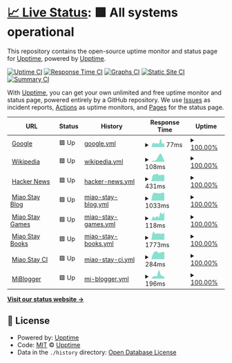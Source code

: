 # [📈 Live Status](https://demo.upptime.js.org): <!--live status--> **🟩 All systems operational**

This repository contains the open-source uptime monitor and status page for [Upptime](https://upptime.js.org), powered by [Upptime](https://github.com/upptime/upptime).

[![Uptime CI](https://github.com/koj-co/upptime/workflows/Uptime%20CI/badge.svg)](https://github.com/koj-co/upptime/actions?query=workflow%3A%22Uptime+CI%22)
[![Response Time CI](https://github.com/koj-co/upptime/workflows/Response%20Time%20CI/badge.svg)](https://github.com/koj-co/upptime/actions?query=workflow%3A%22Response+Time+CI%22)
[![Graphs CI](https://github.com/koj-co/upptime/workflows/Graphs%20CI/badge.svg)](https://github.com/koj-co/upptime/actions?query=workflow%3A%22Graphs+CI%22)
[![Static Site CI](https://github.com/koj-co/upptime/workflows/Static%20Site%20CI/badge.svg)](https://github.com/koj-co/upptime/actions?query=workflow%3A%22Static+Site+CI%22)
[![Summary CI](https://github.com/koj-co/upptime/workflows/Summary%20CI/badge.svg)](https://github.com/koj-co/upptime/actions?query=workflow%3A%22Summary+CI%22)

With [Upptime](https://upptime.js.org), you can get your own unlimited and free uptime monitor and status page, powered entirely by a GitHub repository. We use [Issues](https://github.com/upptime/upptime/issues) as incident reports, [Actions](https://github.com/upptime/upptime/actions) as uptime monitors, and [Pages](https://demo.upptime.js.org) for the status page.

<!--start: status pages-->
<!-- This summary is generated by Upptime (https://github.com/upptime/upptime) -->
<!-- Do not edit this manually, your changes will be overwritten -->
<!-- prettier-ignore -->
| URL | Status | History | Response Time | Uptime |
| --- | ------ | ------- | ------------- | ------ |
| <img alt="" src="https://favicons.githubusercontent.com/www.google.com" height="13"> [Google](https://www.google.com) | 🟩 Up | [google.yml](https://github.com/ModerEAS/upptime/commits/master/history/google.yml) | <details><summary><img alt="Response time graph" src="./graphs/google/response-time-week.png" height="20"> 77ms</summary><br><a href="https://status.miaostay.com/history/google"><img alt="Response time 82" src="https://img.shields.io/endpoint?url=https%3A%2F%2Fraw.githubusercontent.com%2FModerEAS%2Fupptime%2Fmaster%2Fapi%2Fgoogle%2Fresponse-time.json"></a><br><a href="https://status.miaostay.com/history/google"><img alt="24-hour response time 123" src="https://img.shields.io/endpoint?url=https%3A%2F%2Fraw.githubusercontent.com%2FModerEAS%2Fupptime%2Fmaster%2Fapi%2Fgoogle%2Fresponse-time-day.json"></a><br><a href="https://status.miaostay.com/history/google"><img alt="7-day response time 77" src="https://img.shields.io/endpoint?url=https%3A%2F%2Fraw.githubusercontent.com%2FModerEAS%2Fupptime%2Fmaster%2Fapi%2Fgoogle%2Fresponse-time-week.json"></a><br><a href="https://status.miaostay.com/history/google"><img alt="30-day response time 82" src="https://img.shields.io/endpoint?url=https%3A%2F%2Fraw.githubusercontent.com%2FModerEAS%2Fupptime%2Fmaster%2Fapi%2Fgoogle%2Fresponse-time-month.json"></a><br><a href="https://status.miaostay.com/history/google"><img alt="1-year response time 82" src="https://img.shields.io/endpoint?url=https%3A%2F%2Fraw.githubusercontent.com%2FModerEAS%2Fupptime%2Fmaster%2Fapi%2Fgoogle%2Fresponse-time-year.json"></a></details> | <details><summary><a href="https://status.miaostay.com/history/google">100.00%</a></summary><a href="https://status.miaostay.com/history/google"><img alt="All-time uptime 100.00%" src="https://img.shields.io/endpoint?url=https%3A%2F%2Fraw.githubusercontent.com%2FModerEAS%2Fupptime%2Fmaster%2Fapi%2Fgoogle%2Fuptime.json"></a><br><a href="https://status.miaostay.com/history/google"><img alt="24-hour uptime 100.00%" src="https://img.shields.io/endpoint?url=https%3A%2F%2Fraw.githubusercontent.com%2FModerEAS%2Fupptime%2Fmaster%2Fapi%2Fgoogle%2Fuptime-day.json"></a><br><a href="https://status.miaostay.com/history/google"><img alt="7-day uptime 100.00%" src="https://img.shields.io/endpoint?url=https%3A%2F%2Fraw.githubusercontent.com%2FModerEAS%2Fupptime%2Fmaster%2Fapi%2Fgoogle%2Fuptime-week.json"></a><br><a href="https://status.miaostay.com/history/google"><img alt="30-day uptime 100.00%" src="https://img.shields.io/endpoint?url=https%3A%2F%2Fraw.githubusercontent.com%2FModerEAS%2Fupptime%2Fmaster%2Fapi%2Fgoogle%2Fuptime-month.json"></a><br><a href="https://status.miaostay.com/history/google"><img alt="1-year uptime 100.00%" src="https://img.shields.io/endpoint?url=https%3A%2F%2Fraw.githubusercontent.com%2FModerEAS%2Fupptime%2Fmaster%2Fapi%2Fgoogle%2Fuptime-year.json"></a></details>
| <img alt="" src="https://favicons.githubusercontent.com/en.wikipedia.org" height="13"> [Wikipedia](https://en.wikipedia.org) | 🟩 Up | [wikipedia.yml](https://github.com/ModerEAS/upptime/commits/master/history/wikipedia.yml) | <details><summary><img alt="Response time graph" src="./graphs/wikipedia/response-time-week.png" height="20"> 108ms</summary><br><a href="https://status.miaostay.com/history/wikipedia"><img alt="Response time 99" src="https://img.shields.io/endpoint?url=https%3A%2F%2Fraw.githubusercontent.com%2FModerEAS%2Fupptime%2Fmaster%2Fapi%2Fwikipedia%2Fresponse-time.json"></a><br><a href="https://status.miaostay.com/history/wikipedia"><img alt="24-hour response time 208" src="https://img.shields.io/endpoint?url=https%3A%2F%2Fraw.githubusercontent.com%2FModerEAS%2Fupptime%2Fmaster%2Fapi%2Fwikipedia%2Fresponse-time-day.json"></a><br><a href="https://status.miaostay.com/history/wikipedia"><img alt="7-day response time 108" src="https://img.shields.io/endpoint?url=https%3A%2F%2Fraw.githubusercontent.com%2FModerEAS%2Fupptime%2Fmaster%2Fapi%2Fwikipedia%2Fresponse-time-week.json"></a><br><a href="https://status.miaostay.com/history/wikipedia"><img alt="30-day response time 99" src="https://img.shields.io/endpoint?url=https%3A%2F%2Fraw.githubusercontent.com%2FModerEAS%2Fupptime%2Fmaster%2Fapi%2Fwikipedia%2Fresponse-time-month.json"></a><br><a href="https://status.miaostay.com/history/wikipedia"><img alt="1-year response time 99" src="https://img.shields.io/endpoint?url=https%3A%2F%2Fraw.githubusercontent.com%2FModerEAS%2Fupptime%2Fmaster%2Fapi%2Fwikipedia%2Fresponse-time-year.json"></a></details> | <details><summary><a href="https://status.miaostay.com/history/wikipedia">100.00%</a></summary><a href="https://status.miaostay.com/history/wikipedia"><img alt="All-time uptime 100.00%" src="https://img.shields.io/endpoint?url=https%3A%2F%2Fraw.githubusercontent.com%2FModerEAS%2Fupptime%2Fmaster%2Fapi%2Fwikipedia%2Fuptime.json"></a><br><a href="https://status.miaostay.com/history/wikipedia"><img alt="24-hour uptime 100.00%" src="https://img.shields.io/endpoint?url=https%3A%2F%2Fraw.githubusercontent.com%2FModerEAS%2Fupptime%2Fmaster%2Fapi%2Fwikipedia%2Fuptime-day.json"></a><br><a href="https://status.miaostay.com/history/wikipedia"><img alt="7-day uptime 100.00%" src="https://img.shields.io/endpoint?url=https%3A%2F%2Fraw.githubusercontent.com%2FModerEAS%2Fupptime%2Fmaster%2Fapi%2Fwikipedia%2Fuptime-week.json"></a><br><a href="https://status.miaostay.com/history/wikipedia"><img alt="30-day uptime 100.00%" src="https://img.shields.io/endpoint?url=https%3A%2F%2Fraw.githubusercontent.com%2FModerEAS%2Fupptime%2Fmaster%2Fapi%2Fwikipedia%2Fuptime-month.json"></a><br><a href="https://status.miaostay.com/history/wikipedia"><img alt="1-year uptime 100.00%" src="https://img.shields.io/endpoint?url=https%3A%2F%2Fraw.githubusercontent.com%2FModerEAS%2Fupptime%2Fmaster%2Fapi%2Fwikipedia%2Fuptime-year.json"></a></details>
| <img alt="" src="https://favicons.githubusercontent.com/news.ycombinator.com" height="13"> [Hacker News](https://news.ycombinator.com) | 🟩 Up | [hacker-news.yml](https://github.com/ModerEAS/upptime/commits/master/history/hacker-news.yml) | <details><summary><img alt="Response time graph" src="./graphs/hacker-news/response-time-week.png" height="20"> 431ms</summary><br><a href="https://status.miaostay.com/history/hacker-news"><img alt="Response time 429" src="https://img.shields.io/endpoint?url=https%3A%2F%2Fraw.githubusercontent.com%2FModerEAS%2Fupptime%2Fmaster%2Fapi%2Fhacker-news%2Fresponse-time.json"></a><br><a href="https://status.miaostay.com/history/hacker-news"><img alt="24-hour response time 353" src="https://img.shields.io/endpoint?url=https%3A%2F%2Fraw.githubusercontent.com%2FModerEAS%2Fupptime%2Fmaster%2Fapi%2Fhacker-news%2Fresponse-time-day.json"></a><br><a href="https://status.miaostay.com/history/hacker-news"><img alt="7-day response time 431" src="https://img.shields.io/endpoint?url=https%3A%2F%2Fraw.githubusercontent.com%2FModerEAS%2Fupptime%2Fmaster%2Fapi%2Fhacker-news%2Fresponse-time-week.json"></a><br><a href="https://status.miaostay.com/history/hacker-news"><img alt="30-day response time 429" src="https://img.shields.io/endpoint?url=https%3A%2F%2Fraw.githubusercontent.com%2FModerEAS%2Fupptime%2Fmaster%2Fapi%2Fhacker-news%2Fresponse-time-month.json"></a><br><a href="https://status.miaostay.com/history/hacker-news"><img alt="1-year response time 429" src="https://img.shields.io/endpoint?url=https%3A%2F%2Fraw.githubusercontent.com%2FModerEAS%2Fupptime%2Fmaster%2Fapi%2Fhacker-news%2Fresponse-time-year.json"></a></details> | <details><summary><a href="https://status.miaostay.com/history/hacker-news">100.00%</a></summary><a href="https://status.miaostay.com/history/hacker-news"><img alt="All-time uptime 100.00%" src="https://img.shields.io/endpoint?url=https%3A%2F%2Fraw.githubusercontent.com%2FModerEAS%2Fupptime%2Fmaster%2Fapi%2Fhacker-news%2Fuptime.json"></a><br><a href="https://status.miaostay.com/history/hacker-news"><img alt="24-hour uptime 100.00%" src="https://img.shields.io/endpoint?url=https%3A%2F%2Fraw.githubusercontent.com%2FModerEAS%2Fupptime%2Fmaster%2Fapi%2Fhacker-news%2Fuptime-day.json"></a><br><a href="https://status.miaostay.com/history/hacker-news"><img alt="7-day uptime 100.00%" src="https://img.shields.io/endpoint?url=https%3A%2F%2Fraw.githubusercontent.com%2FModerEAS%2Fupptime%2Fmaster%2Fapi%2Fhacker-news%2Fuptime-week.json"></a><br><a href="https://status.miaostay.com/history/hacker-news"><img alt="30-day uptime 100.00%" src="https://img.shields.io/endpoint?url=https%3A%2F%2Fraw.githubusercontent.com%2FModerEAS%2Fupptime%2Fmaster%2Fapi%2Fhacker-news%2Fuptime-month.json"></a><br><a href="https://status.miaostay.com/history/hacker-news"><img alt="1-year uptime 100.00%" src="https://img.shields.io/endpoint?url=https%3A%2F%2Fraw.githubusercontent.com%2FModerEAS%2Fupptime%2Fmaster%2Fapi%2Fhacker-news%2Fuptime-year.json"></a></details>
| <img alt="" src="https://favicons.githubusercontent.com/miaostay.com" height="13"> [Miao Stay Blog](https://miaostay.com) | 🟩 Up | [miao-stay-blog.yml](https://github.com/ModerEAS/upptime/commits/master/history/miao-stay-blog.yml) | <details><summary><img alt="Response time graph" src="./graphs/miao-stay-blog/response-time-week.png" height="20"> 1033ms</summary><br><a href="https://status.miaostay.com/history/miao-stay-blog"><img alt="Response time 1066" src="https://img.shields.io/endpoint?url=https%3A%2F%2Fraw.githubusercontent.com%2FModerEAS%2Fupptime%2Fmaster%2Fapi%2Fmiao-stay-blog%2Fresponse-time.json"></a><br><a href="https://status.miaostay.com/history/miao-stay-blog"><img alt="24-hour response time 1053" src="https://img.shields.io/endpoint?url=https%3A%2F%2Fraw.githubusercontent.com%2FModerEAS%2Fupptime%2Fmaster%2Fapi%2Fmiao-stay-blog%2Fresponse-time-day.json"></a><br><a href="https://status.miaostay.com/history/miao-stay-blog"><img alt="7-day response time 1033" src="https://img.shields.io/endpoint?url=https%3A%2F%2Fraw.githubusercontent.com%2FModerEAS%2Fupptime%2Fmaster%2Fapi%2Fmiao-stay-blog%2Fresponse-time-week.json"></a><br><a href="https://status.miaostay.com/history/miao-stay-blog"><img alt="30-day response time 1066" src="https://img.shields.io/endpoint?url=https%3A%2F%2Fraw.githubusercontent.com%2FModerEAS%2Fupptime%2Fmaster%2Fapi%2Fmiao-stay-blog%2Fresponse-time-month.json"></a><br><a href="https://status.miaostay.com/history/miao-stay-blog"><img alt="1-year response time 1066" src="https://img.shields.io/endpoint?url=https%3A%2F%2Fraw.githubusercontent.com%2FModerEAS%2Fupptime%2Fmaster%2Fapi%2Fmiao-stay-blog%2Fresponse-time-year.json"></a></details> | <details><summary><a href="https://status.miaostay.com/history/miao-stay-blog">100.00%</a></summary><a href="https://status.miaostay.com/history/miao-stay-blog"><img alt="All-time uptime 100.00%" src="https://img.shields.io/endpoint?url=https%3A%2F%2Fraw.githubusercontent.com%2FModerEAS%2Fupptime%2Fmaster%2Fapi%2Fmiao-stay-blog%2Fuptime.json"></a><br><a href="https://status.miaostay.com/history/miao-stay-blog"><img alt="24-hour uptime 100.00%" src="https://img.shields.io/endpoint?url=https%3A%2F%2Fraw.githubusercontent.com%2FModerEAS%2Fupptime%2Fmaster%2Fapi%2Fmiao-stay-blog%2Fuptime-day.json"></a><br><a href="https://status.miaostay.com/history/miao-stay-blog"><img alt="7-day uptime 100.00%" src="https://img.shields.io/endpoint?url=https%3A%2F%2Fraw.githubusercontent.com%2FModerEAS%2Fupptime%2Fmaster%2Fapi%2Fmiao-stay-blog%2Fuptime-week.json"></a><br><a href="https://status.miaostay.com/history/miao-stay-blog"><img alt="30-day uptime 100.00%" src="https://img.shields.io/endpoint?url=https%3A%2F%2Fraw.githubusercontent.com%2FModerEAS%2Fupptime%2Fmaster%2Fapi%2Fmiao-stay-blog%2Fuptime-month.json"></a><br><a href="https://status.miaostay.com/history/miao-stay-blog"><img alt="1-year uptime 100.00%" src="https://img.shields.io/endpoint?url=https%3A%2F%2Fraw.githubusercontent.com%2FModerEAS%2Fupptime%2Fmaster%2Fapi%2Fmiao-stay-blog%2Fuptime-year.json"></a></details>
| <img alt="" src="https://favicons.githubusercontent.com/flash.miaostay.com" height="13"> [Miao Stay Games](https://flash.miaostay.com) | 🟩 Up | [miao-stay-games.yml](https://github.com/ModerEAS/upptime/commits/master/history/miao-stay-games.yml) | <details><summary><img alt="Response time graph" src="./graphs/miao-stay-games/response-time-week.png" height="20"> 118ms</summary><br><a href="https://status.miaostay.com/history/miao-stay-games"><img alt="Response time 134" src="https://img.shields.io/endpoint?url=https%3A%2F%2Fraw.githubusercontent.com%2FModerEAS%2Fupptime%2Fmaster%2Fapi%2Fmiao-stay-games%2Fresponse-time.json"></a><br><a href="https://status.miaostay.com/history/miao-stay-games"><img alt="24-hour response time 242" src="https://img.shields.io/endpoint?url=https%3A%2F%2Fraw.githubusercontent.com%2FModerEAS%2Fupptime%2Fmaster%2Fapi%2Fmiao-stay-games%2Fresponse-time-day.json"></a><br><a href="https://status.miaostay.com/history/miao-stay-games"><img alt="7-day response time 118" src="https://img.shields.io/endpoint?url=https%3A%2F%2Fraw.githubusercontent.com%2FModerEAS%2Fupptime%2Fmaster%2Fapi%2Fmiao-stay-games%2Fresponse-time-week.json"></a><br><a href="https://status.miaostay.com/history/miao-stay-games"><img alt="30-day response time 134" src="https://img.shields.io/endpoint?url=https%3A%2F%2Fraw.githubusercontent.com%2FModerEAS%2Fupptime%2Fmaster%2Fapi%2Fmiao-stay-games%2Fresponse-time-month.json"></a><br><a href="https://status.miaostay.com/history/miao-stay-games"><img alt="1-year response time 134" src="https://img.shields.io/endpoint?url=https%3A%2F%2Fraw.githubusercontent.com%2FModerEAS%2Fupptime%2Fmaster%2Fapi%2Fmiao-stay-games%2Fresponse-time-year.json"></a></details> | <details><summary><a href="https://status.miaostay.com/history/miao-stay-games">100.00%</a></summary><a href="https://status.miaostay.com/history/miao-stay-games"><img alt="All-time uptime 100.00%" src="https://img.shields.io/endpoint?url=https%3A%2F%2Fraw.githubusercontent.com%2FModerEAS%2Fupptime%2Fmaster%2Fapi%2Fmiao-stay-games%2Fuptime.json"></a><br><a href="https://status.miaostay.com/history/miao-stay-games"><img alt="24-hour uptime 100.00%" src="https://img.shields.io/endpoint?url=https%3A%2F%2Fraw.githubusercontent.com%2FModerEAS%2Fupptime%2Fmaster%2Fapi%2Fmiao-stay-games%2Fuptime-day.json"></a><br><a href="https://status.miaostay.com/history/miao-stay-games"><img alt="7-day uptime 100.00%" src="https://img.shields.io/endpoint?url=https%3A%2F%2Fraw.githubusercontent.com%2FModerEAS%2Fupptime%2Fmaster%2Fapi%2Fmiao-stay-games%2Fuptime-week.json"></a><br><a href="https://status.miaostay.com/history/miao-stay-games"><img alt="30-day uptime 100.00%" src="https://img.shields.io/endpoint?url=https%3A%2F%2Fraw.githubusercontent.com%2FModerEAS%2Fupptime%2Fmaster%2Fapi%2Fmiao-stay-games%2Fuptime-month.json"></a><br><a href="https://status.miaostay.com/history/miao-stay-games"><img alt="1-year uptime 100.00%" src="https://img.shields.io/endpoint?url=https%3A%2F%2Fraw.githubusercontent.com%2FModerEAS%2Fupptime%2Fmaster%2Fapi%2Fmiao-stay-games%2Fuptime-year.json"></a></details>
| <img alt="" src="https://favicons.githubusercontent.com/books.miaostay.com" height="13"> [Miao Stay Books](https://books.miaostay.com) | 🟩 Up | [miao-stay-books.yml](https://github.com/ModerEAS/upptime/commits/master/history/miao-stay-books.yml) | <details><summary><img alt="Response time graph" src="./graphs/miao-stay-books/response-time-week.png" height="20"> 1773ms</summary><br><a href="https://status.miaostay.com/history/miao-stay-books"><img alt="Response time 1860" src="https://img.shields.io/endpoint?url=https%3A%2F%2Fraw.githubusercontent.com%2FModerEAS%2Fupptime%2Fmaster%2Fapi%2Fmiao-stay-books%2Fresponse-time.json"></a><br><a href="https://status.miaostay.com/history/miao-stay-books"><img alt="24-hour response time 1719" src="https://img.shields.io/endpoint?url=https%3A%2F%2Fraw.githubusercontent.com%2FModerEAS%2Fupptime%2Fmaster%2Fapi%2Fmiao-stay-books%2Fresponse-time-day.json"></a><br><a href="https://status.miaostay.com/history/miao-stay-books"><img alt="7-day response time 1773" src="https://img.shields.io/endpoint?url=https%3A%2F%2Fraw.githubusercontent.com%2FModerEAS%2Fupptime%2Fmaster%2Fapi%2Fmiao-stay-books%2Fresponse-time-week.json"></a><br><a href="https://status.miaostay.com/history/miao-stay-books"><img alt="30-day response time 1860" src="https://img.shields.io/endpoint?url=https%3A%2F%2Fraw.githubusercontent.com%2FModerEAS%2Fupptime%2Fmaster%2Fapi%2Fmiao-stay-books%2Fresponse-time-month.json"></a><br><a href="https://status.miaostay.com/history/miao-stay-books"><img alt="1-year response time 1860" src="https://img.shields.io/endpoint?url=https%3A%2F%2Fraw.githubusercontent.com%2FModerEAS%2Fupptime%2Fmaster%2Fapi%2Fmiao-stay-books%2Fresponse-time-year.json"></a></details> | <details><summary><a href="https://status.miaostay.com/history/miao-stay-books">100.00%</a></summary><a href="https://status.miaostay.com/history/miao-stay-books"><img alt="All-time uptime 100.00%" src="https://img.shields.io/endpoint?url=https%3A%2F%2Fraw.githubusercontent.com%2FModerEAS%2Fupptime%2Fmaster%2Fapi%2Fmiao-stay-books%2Fuptime.json"></a><br><a href="https://status.miaostay.com/history/miao-stay-books"><img alt="24-hour uptime 100.00%" src="https://img.shields.io/endpoint?url=https%3A%2F%2Fraw.githubusercontent.com%2FModerEAS%2Fupptime%2Fmaster%2Fapi%2Fmiao-stay-books%2Fuptime-day.json"></a><br><a href="https://status.miaostay.com/history/miao-stay-books"><img alt="7-day uptime 100.00%" src="https://img.shields.io/endpoint?url=https%3A%2F%2Fraw.githubusercontent.com%2FModerEAS%2Fupptime%2Fmaster%2Fapi%2Fmiao-stay-books%2Fuptime-week.json"></a><br><a href="https://status.miaostay.com/history/miao-stay-books"><img alt="30-day uptime 100.00%" src="https://img.shields.io/endpoint?url=https%3A%2F%2Fraw.githubusercontent.com%2FModerEAS%2Fupptime%2Fmaster%2Fapi%2Fmiao-stay-books%2Fuptime-month.json"></a><br><a href="https://status.miaostay.com/history/miao-stay-books"><img alt="1-year uptime 100.00%" src="https://img.shields.io/endpoint?url=https%3A%2F%2Fraw.githubusercontent.com%2FModerEAS%2Fupptime%2Fmaster%2Fapi%2Fmiao-stay-books%2Fuptime-year.json"></a></details>
| <img alt="" src="https://favicons.githubusercontent.com/ci.miaostay.com" height="13"> [Miao Stay CI](https://ci.miaostay.com) | 🟩 Up | [miao-stay-ci.yml](https://github.com/ModerEAS/upptime/commits/master/history/miao-stay-ci.yml) | <details><summary><img alt="Response time graph" src="./graphs/miao-stay-ci/response-time-week.png" height="20"> 284ms</summary><br><a href="https://status.miaostay.com/history/miao-stay-ci"><img alt="Response time 287" src="https://img.shields.io/endpoint?url=https%3A%2F%2Fraw.githubusercontent.com%2FModerEAS%2Fupptime%2Fmaster%2Fapi%2Fmiao-stay-ci%2Fresponse-time.json"></a><br><a href="https://status.miaostay.com/history/miao-stay-ci"><img alt="24-hour response time 275" src="https://img.shields.io/endpoint?url=https%3A%2F%2Fraw.githubusercontent.com%2FModerEAS%2Fupptime%2Fmaster%2Fapi%2Fmiao-stay-ci%2Fresponse-time-day.json"></a><br><a href="https://status.miaostay.com/history/miao-stay-ci"><img alt="7-day response time 284" src="https://img.shields.io/endpoint?url=https%3A%2F%2Fraw.githubusercontent.com%2FModerEAS%2Fupptime%2Fmaster%2Fapi%2Fmiao-stay-ci%2Fresponse-time-week.json"></a><br><a href="https://status.miaostay.com/history/miao-stay-ci"><img alt="30-day response time 287" src="https://img.shields.io/endpoint?url=https%3A%2F%2Fraw.githubusercontent.com%2FModerEAS%2Fupptime%2Fmaster%2Fapi%2Fmiao-stay-ci%2Fresponse-time-month.json"></a><br><a href="https://status.miaostay.com/history/miao-stay-ci"><img alt="1-year response time 287" src="https://img.shields.io/endpoint?url=https%3A%2F%2Fraw.githubusercontent.com%2FModerEAS%2Fupptime%2Fmaster%2Fapi%2Fmiao-stay-ci%2Fresponse-time-year.json"></a></details> | <details><summary><a href="https://status.miaostay.com/history/miao-stay-ci">100.00%</a></summary><a href="https://status.miaostay.com/history/miao-stay-ci"><img alt="All-time uptime 100.00%" src="https://img.shields.io/endpoint?url=https%3A%2F%2Fraw.githubusercontent.com%2FModerEAS%2Fupptime%2Fmaster%2Fapi%2Fmiao-stay-ci%2Fuptime.json"></a><br><a href="https://status.miaostay.com/history/miao-stay-ci"><img alt="24-hour uptime 100.00%" src="https://img.shields.io/endpoint?url=https%3A%2F%2Fraw.githubusercontent.com%2FModerEAS%2Fupptime%2Fmaster%2Fapi%2Fmiao-stay-ci%2Fuptime-day.json"></a><br><a href="https://status.miaostay.com/history/miao-stay-ci"><img alt="7-day uptime 100.00%" src="https://img.shields.io/endpoint?url=https%3A%2F%2Fraw.githubusercontent.com%2FModerEAS%2Fupptime%2Fmaster%2Fapi%2Fmiao-stay-ci%2Fuptime-week.json"></a><br><a href="https://status.miaostay.com/history/miao-stay-ci"><img alt="30-day uptime 100.00%" src="https://img.shields.io/endpoint?url=https%3A%2F%2Fraw.githubusercontent.com%2FModerEAS%2Fupptime%2Fmaster%2Fapi%2Fmiao-stay-ci%2Fuptime-month.json"></a><br><a href="https://status.miaostay.com/history/miao-stay-ci"><img alt="1-year uptime 100.00%" src="https://img.shields.io/endpoint?url=https%3A%2F%2Fraw.githubusercontent.com%2FModerEAS%2Fupptime%2Fmaster%2Fapi%2Fmiao-stay-ci%2Fuptime-year.json"></a></details>
| <img alt="" src="https://favicons.githubusercontent.com/miaostay.blogspot.com" height="13"> [MiBlogger](https://miaostay.blogspot.com) | 🟩 Up | [mi-blogger.yml](https://github.com/ModerEAS/upptime/commits/master/history/mi-blogger.yml) | <details><summary><img alt="Response time graph" src="./graphs/mi-blogger/response-time-week.png" height="20"> 196ms</summary><br><a href="https://status.miaostay.com/history/mi-blogger"><img alt="Response time 208" src="https://img.shields.io/endpoint?url=https%3A%2F%2Fraw.githubusercontent.com%2FModerEAS%2Fupptime%2Fmaster%2Fapi%2Fmi-blogger%2Fresponse-time.json"></a><br><a href="https://status.miaostay.com/history/mi-blogger"><img alt="24-hour response time 252" src="https://img.shields.io/endpoint?url=https%3A%2F%2Fraw.githubusercontent.com%2FModerEAS%2Fupptime%2Fmaster%2Fapi%2Fmi-blogger%2Fresponse-time-day.json"></a><br><a href="https://status.miaostay.com/history/mi-blogger"><img alt="7-day response time 196" src="https://img.shields.io/endpoint?url=https%3A%2F%2Fraw.githubusercontent.com%2FModerEAS%2Fupptime%2Fmaster%2Fapi%2Fmi-blogger%2Fresponse-time-week.json"></a><br><a href="https://status.miaostay.com/history/mi-blogger"><img alt="30-day response time 208" src="https://img.shields.io/endpoint?url=https%3A%2F%2Fraw.githubusercontent.com%2FModerEAS%2Fupptime%2Fmaster%2Fapi%2Fmi-blogger%2Fresponse-time-month.json"></a><br><a href="https://status.miaostay.com/history/mi-blogger"><img alt="1-year response time 208" src="https://img.shields.io/endpoint?url=https%3A%2F%2Fraw.githubusercontent.com%2FModerEAS%2Fupptime%2Fmaster%2Fapi%2Fmi-blogger%2Fresponse-time-year.json"></a></details> | <details><summary><a href="https://status.miaostay.com/history/mi-blogger">100.00%</a></summary><a href="https://status.miaostay.com/history/mi-blogger"><img alt="All-time uptime 100.00%" src="https://img.shields.io/endpoint?url=https%3A%2F%2Fraw.githubusercontent.com%2FModerEAS%2Fupptime%2Fmaster%2Fapi%2Fmi-blogger%2Fuptime.json"></a><br><a href="https://status.miaostay.com/history/mi-blogger"><img alt="24-hour uptime 100.00%" src="https://img.shields.io/endpoint?url=https%3A%2F%2Fraw.githubusercontent.com%2FModerEAS%2Fupptime%2Fmaster%2Fapi%2Fmi-blogger%2Fuptime-day.json"></a><br><a href="https://status.miaostay.com/history/mi-blogger"><img alt="7-day uptime 100.00%" src="https://img.shields.io/endpoint?url=https%3A%2F%2Fraw.githubusercontent.com%2FModerEAS%2Fupptime%2Fmaster%2Fapi%2Fmi-blogger%2Fuptime-week.json"></a><br><a href="https://status.miaostay.com/history/mi-blogger"><img alt="30-day uptime 100.00%" src="https://img.shields.io/endpoint?url=https%3A%2F%2Fraw.githubusercontent.com%2FModerEAS%2Fupptime%2Fmaster%2Fapi%2Fmi-blogger%2Fuptime-month.json"></a><br><a href="https://status.miaostay.com/history/mi-blogger"><img alt="1-year uptime 100.00%" src="https://img.shields.io/endpoint?url=https%3A%2F%2Fraw.githubusercontent.com%2FModerEAS%2Fupptime%2Fmaster%2Fapi%2Fmi-blogger%2Fuptime-year.json"></a></details>

<!--end: status pages-->

[**Visit our status website →**](https://demo.upptime.js.org)

## 📄 License

- Powered by: [Upptime](https://github.com/upptime/upptime)
- Code: [MIT](./LICENSE) © [Upptime](https://upptime.js.org)
- Data in the `./history` directory: [Open Database License](https://opendatacommons.org/licenses/odbl/1-0/)
